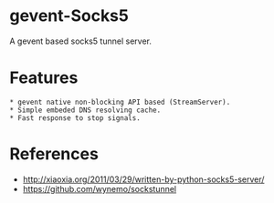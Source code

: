 gevent-Socks5
============

A gevent based socks5 tunnel server.

Features
=======
    * gevent native non-blocking API based (StreamServer).
    * Simple embeded DNS resolving cache.
    * Fast response to stop signals.

References
==========
 * http://xiaoxia.org/2011/03/29/written-by-python-socks5-server/
 * https://github.com/wynemo/sockstunnel

